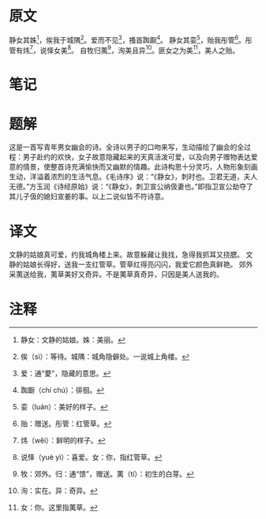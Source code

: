 # 原文
静女其姝[^1]，俟我于城隅[^2]。爱而不见[^3]，搔首踟蹰[^4]。
静女其娈[^5]，贻我彤管[^6]。彤管有炜[^7]，说怿女美[^8]。
自牧归荑[^9]，洵美且异[^10]。匪女之为美[^11]，美人之贻。
# 笔记

# 题解
这是一首写青年男女幽会的诗。全诗以男子的口吻来写，生动描绘了幽会的全过程：男子赴约的欢快，女子故意隐藏起来的天真活泼可爱，以及向男子赠物表达爱意的情景，使整首诗充满愉快而又幽默的情趣。此诗构思十分灵巧，人物形象刻画生动，洋溢着浓烈的生活气息。《毛诗序》说：“《静女》，刺时也。卫君无道，夫人无德。”方玉润《诗经原始》说：“《静女》，刺卫宣公纳伋妻也。”即指卫宣公劫夺了其儿子伋的媳妇宣姜的事。以上二说似皆不符诗意。
# 译文
文静的姑娘真可爱，约我城角楼上来。故意躲藏让我找，急得我抓耳又挠腮。
文静的姑娘长得好，送我一支红管草。管草红得亮闪闪，我爱它颜色真鲜艳。
郊外采荑送给我，荑草美好又奇异。不是荑草真奇异，只因是美人送我的。
# 注释

[^1]: 静女：文静的姑娘。姝：美丽。
[^2]: 俟（sì）：等待。城隅：城角隐僻处。一说城上角楼。
[^3]: 爱：通“薆”，隐藏的意思。
[^4]: 踟蹰（chí chú）：徘徊。
[^5]: 娈（luán）：美好的样子。
[^6]: 贻：赠送。彤管：红管草。
[^7]: 炜（wěi）：鲜明的样子。
[^8]: 说怿（yuè yì）：喜爱。女：你，指红管草。
[^9]: 牧：郊外。归：通“馈”，赠送。荑（tí）：初生的白芽。
[^10]: 洵：实在。异：奇异。
[^11]: 女：你。这里指荑草。